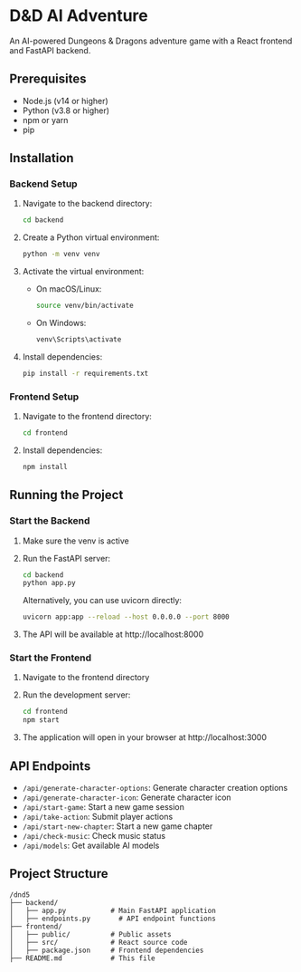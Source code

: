 # D&D AI Adventure

An AI-powered Dungeons & Dragons adventure game with a React frontend and FastAPI backend.

## Prerequisites

- Node.js (v14 or higher)
- Python (v3.8 or higher)
- npm or yarn
- pip

## Installation

### Backend Setup

1. Navigate to the backend directory:
   ```bash
   cd backend
   ```

2. Create a Python virtual environment:
   ```bash
   python -m venv venv
   ```

3. Activate the virtual environment:
   - On macOS/Linux:
     ```bash
     source venv/bin/activate
     ```
   - On Windows:
     ```bash
     venv\Scripts\activate
     ```

4. Install dependencies:
   ```bash
   pip install -r requirements.txt
   ```

### Frontend Setup

1. Navigate to the frontend directory:
   ```bash
   cd frontend
   ```

2. Install dependencies:
   ```bash
   npm install
   ```

## Running the Project

### Start the Backend
1. Make sure the venv is active
2. Run the FastAPI server:
   ```bash
   cd backend
   python app.py
   ```
   
   Alternatively, you can use uvicorn directly:
   ```bash
   uvicorn app:app --reload --host 0.0.0.0 --port 8000
   ```

3. The API will be available at http://localhost:8000

### Start the Frontend

1. Navigate to the frontend directory
2. Run the development server:
   ```bash
   cd frontend
   npm start
   ```

3. The application will open in your browser at http://localhost:3000

## API Endpoints

- `/api/generate-character-options`: Generate character creation options
- `/api/generate-character-icon`: Generate character icon
- `/api/start-game`: Start a new game session
- `/api/take-action`: Submit player actions
- `/api/start-new-chapter`: Start a new game chapter
- `/api/check-music`: Check music status
- `/api/models`: Get available AI models

## Project Structure

```
/dnd5
├── backend/
│   ├── app.py           # Main FastAPI application
│   ├── endpoints.py       # API endpoint functions
├── frontend/
│   ├── public/          # Public assets
│   ├── src/             # React source code
│   ├── package.json     # Frontend dependencies
├── README.md            # This file
```
